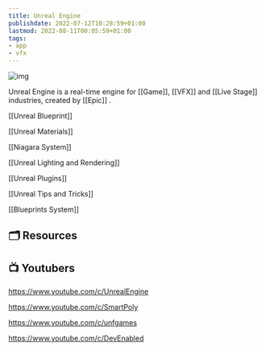 ```yaml
---
title: Unreal Engine
publishdate: 2022-07-12T10:28:59+01:00
lastmod: 2022-08-11T00:05:59+01:00
tags: 
- app
- vfx
---
```










![img](https://www.fxguide.com/wp-content/uploads/2021/12/06_cinematic-copy.jpg)



Unreal Engine is a real-time engine for [[Game]], [[VFX]] and [[Live Stage]] industries, created by [[Epic]] .



[[Unreal Blueprint]]

[[Unreal Materials]]

[[Niagara System]]

[[Unreal Lighting and Rendering]]



[[Unreal Plugins]]



[[Unreal Tips and Tricks]]



[[Blueprints System]]



## 🗂 Resources 







## 📺 Youtubers 





https://www.youtube.com/c/UnrealEngine

https://www.youtube.com/c/SmartPoly



https://www.youtube.com/c/unfgames

https://www.youtube.com/c/DevEnabled





